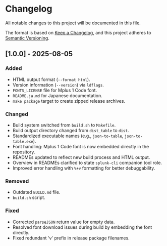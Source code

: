 # Changelog

All notable changes to this project will be documented in this file.

The format is based on [Keep a Changelog](https://keepachangelog.com/en/1.0.0/),
and this project adheres to [Semantic Versioning](https://semver.org/spec/v2.0.0.html).

## [1.0.0] - 2025-08-05

### Added

- HTML output format (`--format html`).
- Version information (`--version`) via `ldflags`.
- `FONTS_LICENSE` file for Mplus 1 Code font.
- `README.ja.md` for Japanese documentation.
- `make package` target to create zipped release archives.

### Changed

- Build system switched from `build.sh` to `Makefile`.
- Build output directory changed from `dist_table` to `dist`.
- Standardized executable names (e.g., `json-to-table`, `json-to-table.exe`).
- Font handling: Mplus 1 Code font is now embedded directly in the repository.
- READMEs updated to reflect new build process and HTML output.
- Overview in READMEs clarified to state `splunk-cli` companion tool role.
- Improved error handling with `%+v` formatting for better debuggability.

### Removed

- Outdated `BUILD.md` file.
- `build.sh` script.

### Fixed

- Corrected `parseJSON` return value for empty data.
- Resolved font download issues during build by embedding the font directly.
- Fixed redundant 'v' prefix in release package filenames.
